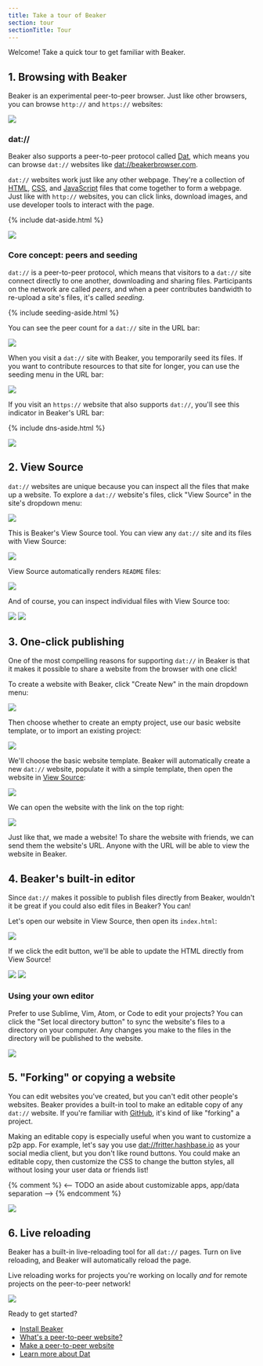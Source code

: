 ```yaml
---
title: Take a tour of Beaker
section: tour
sectionTitle: Tour
---
```


<p class="accent">
  Welcome! Take a quick tour to get familiar with Beaker.
</p>

## 1. Browsing with Beaker

Beaker is an experimental peer-to-peer browser. Just like other browsers, you can browse `http://` and `https://` websites:

<img src="/img/docs/tour/https-site.png"/>

### dat://

Beaker also supports a peer-to-peer protocol called [Dat](https://datproject.org), which means you can browse `dat://` websites like [dat://beakerbrowser.com](dat://beakerbrowser.com).

`dat://` websites work just like any other webpage. They're a collection of [HTML](https://developer.mozilla.org/en-US/docs/Learn/HTML), [CSS](https://developer.mozilla.org/en-US/docs/Learn/CSS), and [JavaScript](https://developer.mozilla.org/en-US/docs/Learn/javascript) files that come together to form a webpage. Just like with `http://` websites, you can click links, download images, and use developer tools to interact with the page.

{% include dat-aside.html %}

<img src="/img/docs/tour/dat-site.png"/>

### Core concept: peers and seeding

`dat://` is a peer-to-peer protocol, which means that visitors to a `dat://` site connect directly to one another, downloading and sharing files. Participants on the network are called <em>peers</em>, and when a peer contributes bandwidth to re-upload a site's files, it's called <em>seeding</em>.

{% include seeding-aside.html %}

You can see the peer count for a `dat://` site in the URL bar:

<img src="/img/docs/tour/peer-count.png"/>


When you visit a `dat://` site with Beaker, you temporarily seed its files. If you want to contribute resources to that site for longer, you can use the seeding menu in the URL bar:

<img src="/img/docs/tour/seeding-menu.png"/>


If you visit an `https://` website that also supports `dat://`, you'll see this indicator in Beaker's URL bar:

{% include dns-aside.html %}

<img src="/img/docs/tour/well-known.png"/>


## 2. View Source

`dat://` websites are unique because you can inspect all the files that make up a website. To explore a `dat://` website's files, click "View Source" in the site's dropdown menu:

<img src="/img/docs/tour/view-source-menu.png"/>

This is Beaker's View Source tool. You can view any `dat://` site and its files with View Source:

<img src="/img/docs/tour/view-source.png"/>

View Source automatically renders `README` files:

<img src="/img/docs/tour/view-source-readme.png"/>

And of course, you can inspect individual files with View Source too:

<img src="/img/docs/tour/view-source-image.png"/>
<img src="/img/docs/tour/view-source-file.png"/>

## 3. One-click publishing

One of the most compelling reasons for supporting `dat://` in Beaker is that it makes it possible to share a website from the browser with one click!

To create a website with Beaker, click "Create New" in the main dropdown menu:

<img src="/img/docs/tour/one-click.png"/>

Then choose whether to create an empty project, use our basic website template, or to import an existing project:

<img src="/img/docs/tour/one-click-2.png"/>

We'll choose the basic website template. Beaker will automatically create a new `dat://` website, populate it with a simple template, then open the website in [View Source](/docs/tour/view-source):

<img src="/img/docs/tour/one-click-view-source.png"/>

We can open the website with the link on the top right:

<img src="/img/docs/tour/one-click-website.png"/>

Just like that, we made a website! To share the website with friends, we can send them the website's URL. Anyone with the URL will be able to view the website in Beaker.

## 4. Beaker's built-in editor

Since `dat://` makes it possible to publish files directly from Beaker, wouldn't it be great if you could also edit files in Beaker? You can!

Let's open our website in View Source, then open its `index.html`:

<img src="/img/docs/tour/editor-button.png" />

If we click the edit button, we'll be able to update the HTML directly from View Source!

<img src="/img/docs/tour/editor.png" />
<img src="/img/docs/tour/editor-updated.png" />

### Using your own editor

Prefer to use Sublime, Vim, Atom, or Code to edit your projects? You can click the "Set local directory button" to sync the website's files to a directory on your computer. Any changes you make to the files in the directory will be published to the website.

<img src="/img/docs/tour/editor-local-directory.png" />

## 5. "Forking" or copying a website

You can edit websites you've created, but you can't edit other people's websites. Beaker provides a built-in tool to make an editable copy of any `dat://` website. If you're familiar with [GitHub](https://github.com), it's kind of like "forking" a project.

Making an editable copy is especially useful when you want to customize a p2p app. For example, let's say you use [dat://fritter.hashbase.io]() as your social media client, but you don't like round buttons. You could make an editable copy, then customize the CSS to change the button styles, all without losing your user data or friends list!

{% comment %}
<-- TODO an aside about customizable apps, app/data separation -->
{% endcomment %}

<img src="/img/docs/tour/forking.png" />

## 6. Live reloading

Beaker has a built-in live-reloading tool for all `dat://` pages. Turn on live reloading, and Beaker will automatically reload the page.

Live reloading works for projects you're working on locally *and* for remote projects on the peer-to-peer network!

<img src="/img/docs/tour/live-reloading.png"/>

<!-- TODO add a cta here -->

Ready to get started?

- [Install Beaker](/install)
- [What's a peer-to-peer website?](/docs/how-beaker-works/peer-to-peer-websites)
- [Make a peer-to-peer website](/docs/guides/publish-a-peer-to-peer-website)
- [Learn more about Dat](https://datproject.org)

